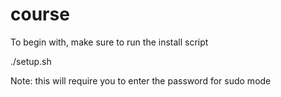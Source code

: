 # course

To begin with, make sure to run the install script

./setup.sh <br />

Note: this will require you to enter the password for sudo mode


